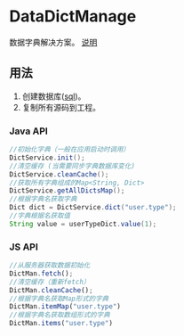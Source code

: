 # DataDictManage
数据字典解决方案。
[说明](https://github.com/hulang1024/notes/blob/master/data-dict.md)
## 用法
1. 创建数据库([sql](src/sql/))。
2. 复制所有源码到工程。

### Java API
```java
//初始化字典（一般在应用启动时调用）
DictService.init();
//清空缓存 (当需要同步字典数据库变化)
DictService.cleanCache();
//获取所有字典组成的Map<String, Dict>
DictService.getAllDictsMap();
//根据字典名获取字典
Dict dict = DictService.dict("user.type");
//字典根据名获取值
String value = userTypeDict.value(1);
```
### JS API
```js
//从服务器获取数据初始化
DictMan.fetch();
//清空缓存（重新fetch）
DictMan.cleanCache();
//根据字典名获取Map形式的字典
DictMan.itemMap("user.type")
//根据字典名获取数组形式的字典
DictMan.items("user.type")
```
